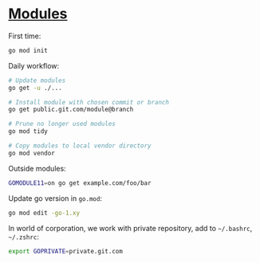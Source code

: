 # [Modules](https://github.com/golang/go/wiki/Modules)

First time:

```sh
go mod init
```

Daily workflow:

```sh
# Update modules
go get -u ./...

# Install module with chosen commit or branch
go get public.git.com/module@branch

# Prune no longer used modules
go mod tidy

# Copy modules to local vendor directory
go mod vendor
```

Outside modules:

```sh
GOMODULE11=on go get example.com/foo/bar
```

Update go version in `go.mod`:

```sh
go mod edit -go-1.xy
```

In world of corporation, we work with private repository, add to `~/.bashrc`, `~/.zshrc`:

```sh
export GOPRIVATE=private.git.com
```
